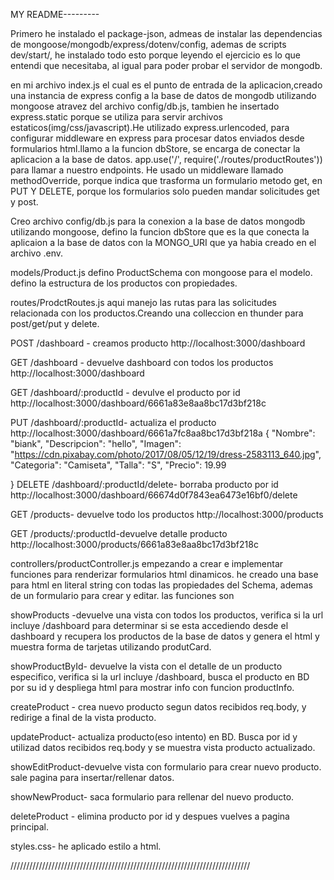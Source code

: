 MY README---------

Primero he instalado el package-json, admeas de instalar las dependencias de mongoose/mongodb/express/dotenv/config, ademas de scripts dev/start/, he instalado todo esto porque leyendo el ejercicio es lo que entendi que necesitaba, al igual para poder probar el servidor de mongodb.

en mi archivo index.js el cual es el punto de entrada de la aplicacion,creado una instancia de express config a la base de datos de mongodb utilizando mongoose atravez del archivo config/db.js, tambien he insertado express.static porque se utiliza para servir archivos estaticos(img/css/javascript).He utilizado express.urlencoded, para configurar middleware en express para procesar datos enviados desde formularios html.llamo a la funcion dbStore, se encarga de conectar la aplicacion a la base de datos. app.use('/', require('./routes/productRoutes')) para llamar a nuestro endpoints. He usado un middleware llamado  methodOverride, porque indica que trasforma un formulario metodo get, en PUT Y DELETE, porque los formularios solo pueden mandar solicitudes get y post.

Creo archivo config/db.js para la conexion a la base de datos mongodb utilizando mongoose, defino la funcion dbStore que es la que conecta la aplicaion a la base de datos con la MONGO_URI que ya habia creado en el archivo .env.

models/Product.js defino ProductSchema con mongoose para el modelo. defino la estructura de los productos con propiedades.

routes/ProdctRoutes.js aqui manejo las rutas para las solicitudes relacionada con los productos.Creando una colleccion en thunder para post/get/put y delete.

POST /dashboard - creamos producto
http://localhost:3000/dashboard

GET /dashboard - devuelve dashboard  con todos los productos
http://localhost:3000/dashboard

GET /dashboard/:productId - devulve el producto por id
http://localhost:3000/dashboard/6661a83e8aa8bc17d3bf218c

PUT /dashboard/:productId- actualiza el producto
http://localhost:3000/dashboard/6661a7fc8aa8bc17d3bf218a
{
    "Nombre": "biank",
    "Descripcion": "hello",
    "Imagen": "https://cdn.pixabay.com/photo/2017/08/05/12/19/dress-2583113_640.jpg",
    "Categoria": "Camiseta",
    "Talla": "S",
    "Precio": 19.99
  
}
DELETE /dashboard/:productId/delete- borraba producto por id
http://localhost:3000/dashboard/66674d0f7843ea6473e16bf0/delete

GET /products- devuelve todo los productos
http://localhost:3000/products

GET /products/:productId-devuelve detalle producto
http://localhost:3000/products/6661a83e8aa8bc17d3bf218c


controllers/productController.js empezando a crear e implementar funciones para renderizar formularios html dinamicos. he creado una base para html en literal string con todas las propiedades del Schema, ademas de un formulario para crear y editar. las funciones son 

showProducts -devuelve una vista con todos los productos, verifica si la url incluye 
/dashboard para determinar si se esta accediendo desde el dashboard y recupera los productos de la base de datos y genera el html y muestra forma de tarjetas utilizando produtCard.

showProductById-  devuelve la vista con el detalle de un producto especifico, verifica si la url incluye /dashboard, busca el producto en BD por su id y despliega html para mostrar info con funcion productInfo.

createProduct - crea nuevo producto segun datos recibidos req.body, y redirige a final de la vista producto.

updateProduct- actualiza producto(eso intento) en BD. Busca por id y utilizad datos recibidos req.body y se muestra vista producto actualizado.

showEditProduct-devuelve vista con formulario para crear nuevo producto. sale pagina para insertar/rellenar datos. 

showNewProduct- saca formulario para rellenar del nuevo producto. 

deleteProduct - elimina producto por id y despues vuelves a pagina principal.


styles.css- he aplicado estilo a html.




      
////////////////////////////////////////////////////////////////////////////

<!-- # Tienda de ropa





Vamos a montar una tienda de ropa con un catálogo de productos y un dashboard para el administrador. Los productos se guardarán en una base de datos de mongo en Atlas. Podemos usar como referencia el pdf [web_ejemplo.pdf](web_ejemplo.pdf) que contiene un ejemplo de cómo podría ser la interfaz de la tienda y el dashboard.

## Índice

  - [Estructura de archivos](#estructura-de-archivos)
  - [Creación de base de datos](#creación-de-base-de-datos)
  - [Creación del servidor](#creación-del-servidor)
  - [Creación de modelos](#creación-de-modelos)
  - [Creación de rutas](#creación-de-rutas)
  - [Creación de controladores](#creación-de-controladores)
  - [Despliegue](#despliegue)
  - [Documentación](#documentación)
  - [Bonus 1 - Tests](#bonus-1---tests)
  - [Bonus 2 - Autenticación con Firebase](#bonus-2---autenticación-con-firebase)
  - [Bonus 3 - API y documentación con Swagger](#bonus-3---api-y-documentación-con-swagger)
  - [Recursos](#recursos)

## Estructura de archivos

Vamos a crear la estructura de archivos que vamos a necesitar para el proyecto. 

```
.
├── src
│   ├── config
│   │   ├── db.js
│   │   └── firebase.js (BONUS)
│   ├── controllers
│   │   ├── productController.js
│   │   └──authController.js (BONUS)
│   ├── models
│   │   └── Product.js
│   ├── routes
│   │   └── productRoutes.js
│   │   └── authRoutes.js (BONUS)
│   ├── middlewares (BONUS)
│   │   └── authMiddleware.js
│   └── index.js
├── test (BONUS)
│   └── productController.test.js
├── public
│   ├── styles.css
│   └── images (OPCIONAL)
├── .env
└── package.json

```

### Características de los archivos

- `config/db.js`: Archivo que contendrá la configuración de la base de datos. Deberá conectarse a la base de datos de mongo en Atlas.
- `controllers/productController.js`: Archivo que contendrá la lógica para manejar las solicitudes CRUD de los productos. Devolverá las respuestas en formato HTML.
- `models/Product.js`: Archivo que contendrá la definición del esquema del producto utilizando Mongoose.
- `routes/productRoutes.js`: Archivo que contendrá la definición de las rutas CRUD para los productos. Este llama a los métodos del controlador.
- `index.js`: Archivo principal que iniciará el servidor Express. Importa las rutas y las usa. También tiene que estar configurado para servir archivos estáticos y para leer el body de las peticiones de formularios.
- `public/styles.css`: Archivo que contendrá los estilos de la aplicación (recomendable).
- `public/images`: Carpeta que contendrá las imágenes de los productos (opcional).Se puede evitar si se usan urls externas para las imágenes.
- `.env`: Archivo que contendrá las variables de entorno. En este caso, la uri de la base de datos de Atlas o el puerto de la aplicación. Más adelante añadiremos más variables de entorno, como la palabra secreta para la sesión.
- `package.json`: Archivo que contendrá las dependencias del proyecto. Crearemos un script para iniciar el servidor con node y otro para iniciar el servidor con nodemon.("start": "node src/index.js", "dev": "nodemon src/index.js").

**BONUS**
- `config/firebase.js`: Archivo que contendrá la configuración de firebase. Deberá inicializar la conexión con firebase.
- `controllers/authController.js`: Archivo que contendrá la lógica para manejar las solicitudes de autenticación. Devolverá las respuestas en formato HTML.
- `routes/authRoutes.js`: Archivo que contendrá la definición de las rutas para la autenticación. Este llama a los métodos del controlador.
- `middlewares/authMiddleware.js`: Archivo que contendrá el middleware para comprobar si el usuario está autenticado. Este buscará la sesión del usuario y, si no la encuentra, redirigirá al formulario de login.

## Creacíon de base de datos

Vamos a crear la base de datos en Atlas. Creamos un nuevo proyecto y lo desplegamos.

Una vez creada la base de datos, copiamos la uri y la guardamos en el archivo .env 
```
MONGO_URI=<uri_bd_atlas>
```

## Creación del servidor

Vamos a crear el servidor con express. El servidor devolverá las vistas usando template literals. Para interfaces más complejas, se podría usar un motor de plantillas como pug. También necesitaremos leer el body de las peticiones tipo post. Como trabajaremos con formularios html, necesitaremos el middleware `express.urlencoded` para leer el body de las peticiones.

Para poder añadir estilos, imágenes, etc. necesitaremos el middleware `express.static` para servir archivos estáticos. En nuestro caso, serviremos los archivos estáticos desde la carpeta `public`.

El puerto en el que escuchará el servidor lo cargaremos desde el archivo .env usando `dotenv`.


Creamos el archivo `index.js` en la carpeta `src` y añadimos el código necesario para crear el servidor. 

## Creación de modelo

Vamos a crear el modelo de producto. El modelo de producto tendrá los siguientes campos:

- Nombre
- Descripción
- Imagen
- Categoría
- Talla
- Precio

La categoría será un string que podrá ser "Camisetas", "Pantalones", "Zapatos", "Accesorios".

La talla será un string que podrá ser "XS", "S", "M", "L", "XL".


## Creación de rutas

Vamos a crear las rutas CRUD para los productos. Al usar formularios html, las rutas serán de tipo GET y POST.
 Las rutas deberían tener una estructura similar a esta:

- GET /products: Devuelve todos los productos. Cada producto tendrá un enlace a su página de detalle.
- GET /products/:productId: Devuelve el detalle de un producto.
- GET /dashboard: Devuelve el dashboard del administrador. En el dashboard aparecerán todos los artículos que se hayan subido. Si clickamos en uno de ellos nos llevará a su página para poder actualizarlo o eliminarlo.
- GET /dashboard/new: Devuelve el formulario para subir un artículo nuevo.
- POST /dashboard: Crea un nuevo producto.
- GET /dashboard/:productId: Devuelve el detalle de un producto en el dashboard.
- GET /dashboard/:productId/edit: Devuelve el formulario para editar un producto.
- PUT /dashboard/:productId: Actualiza un producto.
- DELETE /dashboard/:productId/delete: Elimina un producto.

## Creación de controladores

A continuación crearemos el controlador de productos. Este controlador se dedicará a manejar las solicitudes CRUD de los productos. Devolverá las respuestas en formato HTML.
Para ello, crearemos algunas funciones auxiliares que nos ayudarán a devolver las vistas con SSR.

Las funciones principales del controlador serán:

- showProducts: Devuelve la vista con todos los productos.
- showProductById: Devuelve la vista con el detalle de un producto.
- showNewProduct: Devuelve la vista con el formulario para subir un artículo nuevo.
- createProduct: Crea un nuevo producto. Una vez creado, redirige a la vista de detalle del producto o a la vista de todos los productos del dashboard.
- showEditProduct: Devuelve la vista con el formulario para editar un producto.
- updateProduct: Actualiza un producto. Una vez actualizado, redirige a la vista de detalle del producto o a la vista de todos los productos del dashboard.
- deleteProduct: Elimina un producto. Una vez eliminado, redirige a la vista de todos los productos del dashboard.

Las funciones showProducts y showProductById pueden devolver respuestas ligeramente distintas si se llega desde el dashboard o desde la vista principal. Por ejemplo, si se llega desde el dashboard, se mostrará un enlace para editar o eliminar el producto. Para ello podemos utilizar la url de la petición o pasar al controlador un parámetro extra que indique si se llega desde el dashboard o no.

Para generar el html de forma más eficiente y sacarlo de la lógica, podemos crear funciones y variables auxiliares que generen el html de los productos y del formulario.
Por ejemplo:
- baseHtml: html común a todas las páginas. Puede contener elementos como la importación de estilos, etc.
- getNavBar: Genera la barra de navegación con las categorías. En caso de estar en el dashboard, también generará un enlace para subir un nuevo producto.
- getProductCards: Genera el html de los productos. Recibe un array de productos y devuelve el html de las tarjetas de los productos.
- ...

Un ejemplo de una función para generar el html de los productos podría ser:

```javascript
function getProductCards(products) {
  let html = '';
  for (let product of products) {
    html += `
      <div class="product-card">
        <img src="${product.image}" alt="${product.name}">
        <h2>${product.name}</h2>
        <p>${product.description}</p>
        <p>${product.price}€</p>
        <a href="/products/${product._id}">Ver detalle</a>
      </div>
    `;
  }
  return html;
}
```

Con estas funciones auxiliares, el controlador será más limpio y fácil de entender.
Ejemplo:

```javascript

const showProducts = async (req, res) => {
  const products = await Product.find();
  const productCards = getProductCards(products);
  const html = baseHtml + getNavBar() + productCards;
  res.send(html);
};
    
```

## Despliegue

Creamos un nuevo proyecto en fl0 y desplegamos el proyecto desde github. Recordad añadir las variables de entorno en fl0. Si no aparece el repositorio en fl0, tendremos que modificar los permisos de fl0 para que pueda acceder al repositorio.

## Documentación

Crearemos un archivo `README.md` que contenga la documentación del proyecto. En este readme explicaremos cómo poner en marcha la aplicación, las tecnologías que hemos usado, endpoints, etc.

## Bonus 1 - Tests

Para poder comprobar que el controlador de productos funciona correctamente, vamos a crear tests para las funciones. Para ello, necesitaremos instalar el paquete `jest` y crear el archivo `productController.test.js` en la carpeta `test`. En este archivo, importaremos el controlador y crearemos los tests. Podemos hacer tests tanto para las funciones que devuelven html como para las funciones que crean, actualizan o eliminan productos.

## Bonus 2 - API y documentación con Swagger

Para poder usar la aplicación con un frontend en React, vamos a crear una API que haga las mismas operaciones que el controlador de productos, pero que devuelva los datos en formato JSON. Documentaremos la API con Swagger, para que sea más fácil de entender y usar.

## Bonus 3 - Autenticación con Firebase

Vamos a crear un login y pass para el administrador con firebase. Para ello, necesitaremos instalar los paquetes `firebase` y `express-session` y configurar el proyecto en firebase. Podemos ver la guía de cómo hacerlo en el pdf [firebase.pdf](firebase.pdf).

Una vez configurado el proyecto en firebase, podremos crear un formulario de login. Este formulario enviará las credenciales a un endpoint que comprobará si son correctas. Si son correctas, redirigirá al dashboard. Si no, mostrará un mensaje de error. También tendremos una página de registro, a la que se podrá acceder desde el formulario de login. Además, tendremos que crear un archivo `firebase.js` que inicialice la conexión con firebase y que contenga las funciones para comprobar si las credenciales son correctas y para cerrar la sesión.

Para comprobar si las credenciales son correctas, necesitaremos el middleware `express-session` para guardar la sesión del usuario. Tendremos que modificar el archivo index.js para que inicialice el middleware y lo use en las rutas del dashboard. También tendremos que añadir una palabra secreta para la sesión en el archivo .env y crear un archivo `middlewares/authMiddleware.js` que contenga el middleware para comprobar si el usuario está autenticado. Este buscará la sesión del usuario y, si no la encuentra, redirigirá al formulario de login.



## Recursos

- [Express](https://expressjs.com/)
- [Mongoose](https://mongoosejs.com/)
- [Atlas](https://www.mongodb.com/cloud/atlas)
- [Fl0](https://fl0.io/)
- [dotenv](https://www.npmjs.com/package/dotenv)
- [express-session](https://www.npmjs.com/package/express-session)
- [express.urlencoded](https://expressjs.com/en/api.html#express.urlencoded)
- [express.static](https://expressjs.com/en/api.html#express.static)
- [Template literals](https://developer.mozilla.org/en-US/docs/Web/JavaScript/Reference/Template_literals)
- [Pug](https://pugjs.org/api/getting-started.html)
- [Firebase](https://firebase.google.com/)
  - [Firebase Auth](https://firebase.google.com/docs/auth)
  - [Get Started with Firebase Authentication on Websites](https://firebase.google.com/docs/auth/web/start) -->






